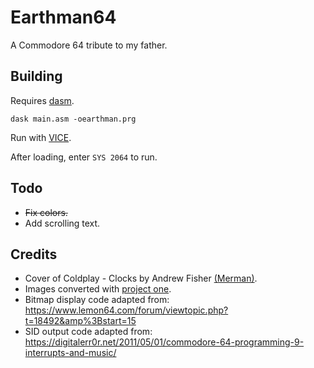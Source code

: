 # Earthman64

A Commodore 64 tribute to my father.


## Building
Requires [dasm](https://dasm-assembler.github.io/).
```
dask main.asm -oearthman.prg
```
Run with [VICE](https://vice-emu.sourceforge.io/).

After loading, enter `SYS 2064` to run.


## Todo
* ~~Fix colors.~~
* Add scrolling text.


## Credits
* Cover of Coldplay - Clocks by Andrew Fisher [(Merman)](https://deepsid.chordian.net/?file=/MUSICIANS/M/Merman/Clocks.sid).
* Images converted with [project one](http://p1.untergrund.net/).
* Bitmap display code adapted from: https://www.lemon64.com/forum/viewtopic.php?t=18492&amp%3Bstart=15
* SID output code adapted from: https://digitalerr0r.net/2011/05/01/commodore-64-programming-9-interrupts-and-music/
